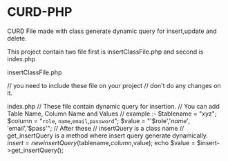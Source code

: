 # CURD-PHP
CURD File made with class generate dynamic query for insert,update and delete. 

This project contain two file first is insertClassFile.php and second is index.php

insertClassFile.php



// you need to include these file on your project 
// don't do any changes on it.

index.php
// These file contain dynamic query for insertion.
// You can add Table Name, Column Name and Values
// example :-
    $tablename = "xyz";
    $column = "`role`, `name`,`email`,`password`";
    $value = "'$role','$name','$email','$pass'";
// After these
// insertQuery is a class name
    // get_insertQuery is a method where insert query generate dynamically.
    $insert = new insertQuery($tablename,$column,$value);
    echo $value = $insert->get_insertQuery();
